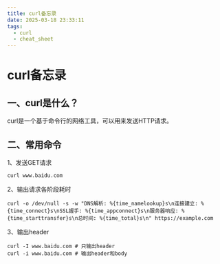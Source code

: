 ```yaml
---
title: curl备忘录
date: 2025-03-18 23:33:11
tags:
  - curl
  - cheat_sheet
---
```


# curl备忘录

## 一、curl是什么？
curl是一个基于命令行的网络工具，可以用来发送HTTP请求。

## 二、常用命令
1、发送GET请求
``` shell
curl www.baidu.com
```

2、输出请求各阶段耗时
``` shell
curl -o /dev/null -s -w "DNS解析: %{time_namelookup}s\n连接建立: %{time_connect}s\nSSL握手: %{time_appconnect}s\n服务器响应: %{time_starttransfer}s\n总时间: %{time_total}s\n" https://example.com

```

3、输出header
``` shell
curl -I www.baidu.com # 只输出header
curl -i www.baidu.com # 输出header和body
```
